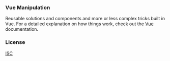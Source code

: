 ### Vue Manipulation
Reusable solutions and components and more or less complex tricks built in Vue. For a detailed explanation on how things work, check out the [Vue](https://vuejs.org/) documentation.

### License
[ISC](https://github.com/adrienloup/javascript-vanilla-sample/blob/master/LICENSE.md)
